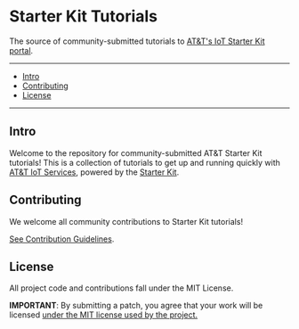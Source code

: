 # Starter Kit Tutorials

The source of community-submitted tutorials to [AT&T's IoT Starter Kit portal](http://starterkit.att.com).

------

* [Intro](#intro)
* [Contributing](#contributing)
* [License](#license)

------

## Intro

Welcome to the repository for community-submitted AT&T Starter Kit tutorials!
This is a collection of tutorials to get up and running quickly with [AT&T IoT Services](https://iotservices.att.com/), powered by the [Starter Kit](https://starterkit.att.com).

## Contributing

We welcome all community contributions to Starter Kit tutorials!

[See Contribution Guidelines](contributing).

## License

All project code and contributions fall under the MIT License.

**IMPORTANT**: By submitting a patch, you agree that your work will be
licensed [under the MIT license used by the project.](license)
